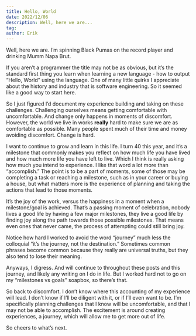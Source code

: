 ```yaml
---
title: Hello, World
date: 2022/12/06
description: Well, here we are...
tag:
author: Erik
---
```


Well, here we are. I’m spinning Black Pumas on the record player and drinking Mumm Napa Brut.

<aside>
If you aren’t a programmer the title may not be as obvious, but it’s the standard first thing you learn when learning a new language - how to output “Hello, World” using the language. One of many little quirks I appreciate about the history and industry that is software engineering. So it seemed like a good way to start here.
</aside>

So I just figured I’d document my experience building and taking on these challenges. Challenging ourselves means getting comfortable with uncomfortable. And change only happens in moments of discomfort. However, the world we live in works **really** hard to make sure we are as comfortable as possible. Many people spent much of their time and money avoiding discomfort. Change is hard.

I want to continue to grow and learn in this life. I turn 40 this year, and it’s a milestone that commonly makes you reflect on how much life you have lived and how much more life you have left to live. Which I think is really asking how much you intend to experience. I like that word a lot more than “accomplish.” The point is to be a part of moments, some of those may be completing a task or reaching a milestone, such as in your career or buying a house, but what matters more is the experience of planning and taking the actions that lead to those moments.

It’s the joy of the work, versus the happiness in a moment when a milestone/goal is achieved. That’s a passing moment of celebration, nobody lives a good life by having a few major milestones, they live a good life by finding joy along the path towards those possible milestones. That means even ones that never came, the process of attempting could still bring joy.

Notice how hard I worked to avoid the word “journey” much less the colloquial “it’s the journey, not the destination.” Sometimes common phrases become common because they really are universal truths, but they also tend to lose their meaning.

Anyways, I digress. And will continue to throughout these posts and this journey, and likely any writing on I do in life. But I worked hard not to go on my “milestones vs goals” soapbox, so there’s that.

So back to discomfort. I don’t know where this accounting of my experience will lead. I don’t know if I’ll be diligent with it, or if I’ll even want to be. I’m specifically planning challenges that I know will be uncomfortable, and that I may not be able to accomplish. The excitement is around creating experiences, a journey, which will allow me to get more out of life.

So cheers to what’s next.